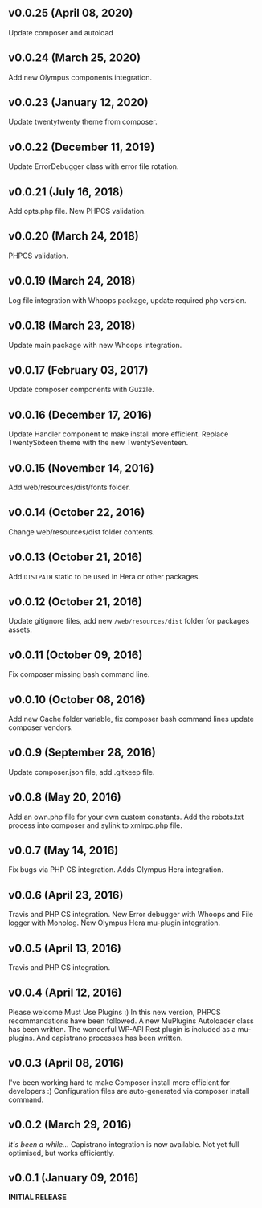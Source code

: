 ## v0.0.25 (April 08, 2020)
Update composer and autoload

## v0.0.24 (March 25, 2020)
Add new Olympus components integration.

## v0.0.23 (January 12, 2020)
Update twentytwenty theme from composer.

## v0.0.22 (December 11, 2019)
Update ErrorDebugger class with error file rotation.

## v0.0.21 (July 16, 2018)
Add opts.php file.
New PHPCS validation.

## v0.0.20 (March 24, 2018)
PHPCS validation.

## v0.0.19 (March 24, 2018)
Log file integration with Whoops package, update required php version.

## v0.0.18 (March 23, 2018)
Update main package with new Whoops integration.

## v0.0.17 (February 03, 2017)
Update composer components with Guzzle.

## v0.0.16 (December 17, 2016)
Update Handler component to make install more efficient.
Replace TwentySixteen theme with the new TwentySeventeen.

## v0.0.15 (November 14, 2016)
Add web/resources/dist/fonts folder.

## v0.0.14 (October 22, 2016)
Change web/resources/dist folder contents.

## v0.0.13 (October 21, 2016)
Add `DISTPATH` static to be used in Hera or other packages.

## v0.0.12 (October 21, 2016)
Update gitignore files, add new `/web/resources/dist` folder for packages assets.

## v0.0.11 (October 09, 2016)
Fix composer missing bash command line.

## v0.0.10 (October 08, 2016)
Add new Cache folder variable, fix composer bash command lines update composer vendors.

## v0.0.9 (September 28, 2016)
Update composer.json file, add .gitkeep file.

## v0.0.8 (May 20, 2016)
Add an own.php file for your own custom constants.
Add the robots.txt process into composer and sylink to xmlrpc.php file.

## v0.0.7 (May 14, 2016)
Fix bugs via PHP CS integration.
Adds Olympus Hera integration.

## v0.0.6 (April 23, 2016)
Travis and PHP CS integration.
New Error debugger with Whoops and File logger with Monolog.
New Olympus Hera mu-plugin integration.

## v0.0.5 (April 13, 2016)
Travis and PHP CS integration.

## v0.0.4 (April 12, 2016)
Please welcome Must Use Plugins :)
In this new version, PHPCS recommandations have been followed.
A new MuPlugins Autoloader class has been written.
The wonderful WP-API Rest plugin is included as a mu-plugins.
And capistrano processes has been written.

## v0.0.3 (April 08, 2016)
I've been working hard to make Composer install more efficient for developers :)
Configuration files are auto-generated via composer install command.

## v0.0.2 (March 29, 2016)
_It's been a while..._
Capistrano integration is now available. Not yet full optimised, but works efficiently.

## v0.0.1 (January 09, 2016)
**INITIAL RELEASE**

